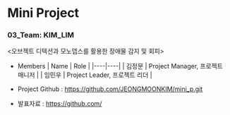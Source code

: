 # Mini Project  

### 03_Team: KIM_LIM  


<오브젝트 디텍션과 모노뎁스를 활용한 장애물 감지 및 회피>  


* Members
  | Name | Role |
  |----|----|
  | 김정문 | Project Manager, 프로젝트 매니저 |
  | 임민우 | Project Leader, 프로젝트 리더 |

* Project Github : https://github.com/JEONGMOONKIM/mini_p.git

* 발표자료 : https://github.com/   
